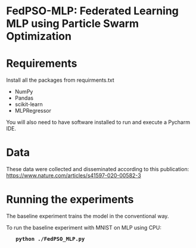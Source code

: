 #  FedPSO-MLP: Federated Learning MLP using Particle Swarm Optimization

# Requirements
Install all the packages from requirments.txt
<ul>
<li>NumPy
<li>Pandas
<li>scikit-learn
<li>MLPRegressor
</ul>
You will also need to have software installed to run and execute a Pycharm IDE.

# Data

These data were collected and disseminated according to this publication: https://www.nature.com/articles/s41597-020-00582-3

# Running the experiments
The baseline experiment trains the model in the conventional way.

To run the baseline experiment with MNIST on MLP using CPU:<br>
<pre><b> &nbsp; python ./FedPSO_MLP.py </b> </pre>

